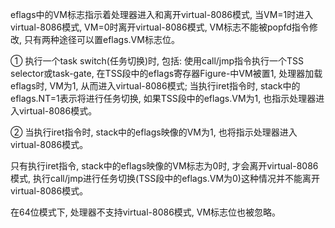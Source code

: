 eflags中的VM标志指示着处理器进入和离开virtual-8086模式, 当VM=1时进入virtual-8086模式, VM=0时离开virtual-8086模式, VM标志不能被popfd指令修改, 只有两种途径可以置eflags.VM标志位。

① 执行一个task switch(任务切换)时, 包括: 使用call/jmp指令执行一个TSS selector或task-gate, 在TSS段中的eflags寄存器Figure-中VM被置1, 处理器加载eflags时, VM为1, 从而进入virtual-8086模式; 当执行iret指令时, stack中的eflags.NT=1表示将进行任务切换, 如果TSS段中的eflags.VM为1, 也指示处理器进入virtual-8086模式。

② 当执行iret指令时, stack中的eflags映像的VM为1, 也将指示处理器进入virtual-8086模式。

只有执行iret指令, stack中的eflags映像的VM标志为0时, 才会离开virtual-8086模式, 执行call/jmp进行任务切换(TSS段中的eflags.VM为0)这种情况并不能离开virtual-8086模式。

在64位模式下, 处理器不支持virtual\-8086模式, VM标志位也被忽略。